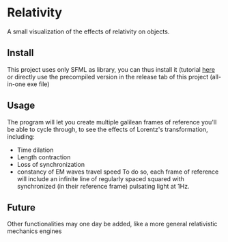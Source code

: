 # Relativity
A small visualization of the effects of relativity on objects.

## Install
This project uses only SFML as library, you can thus install it (tutorial [here](https://www.sfml-dev.org/tutorials/2.6/) or directly use the precompiled version in the release tab of this project (all-in-one exe file)

## Usage 
The program will let you create multiple galilean frames of reference you'll be able to cycle through, to see the effects of Lorentz's transformation, including:
* Time dilation
* Length contraction
* Loss of synchronization
* constancy of EM waves travel speed
To do so, each frame of reference will include an infinite line of regularly spaced squared with synchronized (in their reference frame) pulsating light at 1Hz.

## Future
Other functionalities may one day be added, like a more general relativistic mechanics engines
